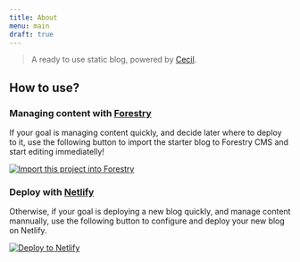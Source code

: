 ```yaml
---
title: About
menu: main
draft: true
---
```

> A ready to use static blog, powered by [Cecil](https://cecil.app).

## How to use?

### Managing content with [Forestry](https://forestry.io)

If your goal is managing content quickly, and decide later where to deploy to it, use the following button to import the starter blog to Forestry CMS and start editing immediatelly!

[![Import this project into Forestry](https://assets.forestry.io/import-to-forestryK.svg)](https://app.forestry.io/quick-start?repo=cecilapp/starter-blog)

### Deploy with [Netlify](https://www.netlify.com)

Otherwise, if your goal is deploying a new blog quickly, and manage content mannually, use the following button to configure and deploy your new blog on Netlify.

[![Deploy to Netlify](https://www.netlify.com/img/deploy/button.svg)](https://app.netlify.com/start/deploy?repository=https://github.com/Cecilapp/starter-blog)
